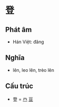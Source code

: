 # 登

## Phát âm
* Hán Việt: đăng

## Nghĩa
* lên, leo lên, trèo lên

## Cấu trúc
* 登 = [癶](癶.md) [豆](豆.md)

<script>window.HANZI_FIELD='登';</script>
